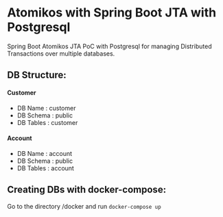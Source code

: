 # Atomikos with Spring Boot JTA with Postgresql
Spring Boot Atomikos JTA PoC with Postgresql for managing Distributed Transactions over multiple databases.

## DB Structure: 

#### Customer
* DB Name : customer
* DB Schema : public
* DB Tables : customer

#### Account
* DB Name : account
* DB Schema : public
* DB Tables : account

## Creating DBs with docker-compose:
Go to the directory /docker and run `docker-compose up`

